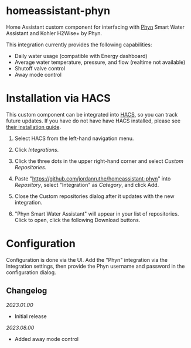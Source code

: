 # homeassistant-phyn

Home Assistant custom component for interfacing with [Phyn](https://www.phyn.com) Smart Water Assistant and Kohler H2Wise+ by Phyn.

This integration currently provides the following capabilities:

- Daily water usage (compatible with Energy dashboard)
- Average water temperature, pressure, and flow (realtime not available)
- Shutoff valve control
- Away mode control

# Installation via HACS

This custom component can be integrated into [HACS](https://github.com/hacs/integration), so you can track future updates. If you have do not have have HACS installed, please see [their installation guide](https://hacs.xyz/docs/installation/manual).

1. Select HACS from the left-hand navigation menu.

2. Click _Integrations_.

3. Click the three dots in the upper right-hand corner and select _Custom Repositories_.

4. Paste "https://github.com/jordanruthe/homeassistant-phyn" into _Repository_, select "Integration" as _Category_, and click Add.

5. Close the Custom repositories dialog after it updates with the new integration.

6. "Phyn Smart Water Assistant" will appear in your list of repositories. Click to open, click the following Download buttons.

# Configuration

Configuration is done via the UI. Add the "Phyn" integration via the Integration settings, then provide the Phyn username and password in the configuration dialog.

## Changelog

_2023.01.00_

- Initial release

_2023.08.00_

- Added away mode control
